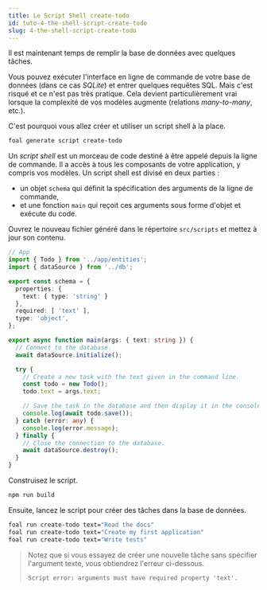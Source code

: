 ```yaml
---
title: Le Script Shell create-todo
id: tuto-4-the-shell-script-create-todo
slug: 4-the-shell-script-create-todo
---
```


Il est maintenant temps de remplir la base de données avec quelques tâches.

Vous pouvez exécuter l'interface en ligne de commande de votre base de données (dans ce cas *SQLite*) et entrer quelques requêtes SQL. Mais c'est risqué et ce n'est pas très pratique. Cela devient particulièrement vrai lorsque la complexité de vos modèles augmente (relations *many-to-many*, etc.).

C'est pourquoi vous allez créer et utiliser un script shell à la place.

```sh
foal generate script create-todo
```

Un *script shell* est un morceau de code destiné à être appelé depuis la ligne de commande. Il a accès à tous les composants de votre application, y compris vos modèles. Un script shell est divisé en deux parties :

- un objet `schema` qui définit la spécification des arguments de la ligne de commande,
- et une fonction `main` qui reçoit ces arguments sous forme d'objet et exécute du code.

Ouvrez le nouveau fichier généré dans le répertoire `src/scripts` et mettez à jour son contenu.

```typescript
// App
import { Todo } from '../app/entities';
import { dataSource } from '../db';

export const schema = {
  properties: {
    text: { type: 'string' }
  },
  required: [ 'text' ],
  type: 'object',
};

export async function main(args: { text: string }) {
  // Connect to the database.
  await dataSource.initialize();

  try {
    // Create a new task with the text given in the command line.
    const todo = new Todo();
    todo.text = args.text;

    // Save the task in the database and then display it in the console.
    console.log(await todo.save());
  } catch (error: any) {
    console.log(error.message);
  } finally {
    // Close the connection to the database.
    await dataSource.destroy();
  }
}

```

Construisez le script.

```sh
npm run build
```

Ensuite, lancez le script pour créer des tâches dans la base de données.

```sh
foal run create-todo text="Read the docs"
foal run create-todo text="Create my first application"
foal run create-todo text="Write tests"
```

> Notez que si vous essayez de créer une nouvelle tâche sans spécifier l'argument texte, vous obtiendrez l'erreur ci-dessous.
>
> `Script error: arguments must have required property 'text'.`
